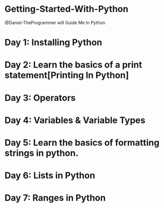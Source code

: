 # Getting-Started-With-Python
@Daniel-TheProgrammer will Guide Me In Python

# Day 1: Installing Python
# Day 2: Learn the basics of a print statement[Printing In Python]
# Day 3: Operators
# Day 4: Variables & Variable Types
# Day 5: Learn the basics of formatting strings in python.
# Day 6: Lists in Python
# Day 7: Ranges in Python
